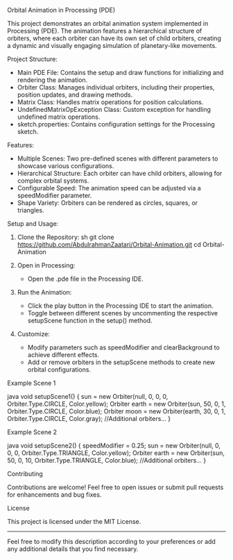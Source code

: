 Orbital Animation in Processing (PDE)

This project demonstrates an orbital animation system implemented in Processing (PDE). The animation features a hierarchical structure of orbiters, where each orbiter can have its own set of child orbiters, creating a dynamic and visually engaging simulation of planetary-like movements.

 Project Structure:

- Main PDE File: Contains the setup and draw functions for initializing and rendering the animation.
- Orbiter Class: Manages individual orbiters, including their properties, position updates, and drawing methods.
- Matrix Class: Handles matrix operations for position calculations.
- UndefinedMatrixOpException Class: Custom exception for handling undefined matrix operations.
- sketch.properties: Contains configuration settings for the Processing sketch.

 Features:

- Multiple Scenes: Two pre-defined scenes with different parameters to showcase various configurations.
- Hierarchical Structure: Each orbiter can have child orbiters, allowing for complex orbital systems.
- Configurable Speed: The animation speed can be adjusted via a speedModifier parameter.
- Shape Variety: Orbiters can be rendered as circles, squares, or triangles.

 Setup and Usage:

1. Clone the Repository:
   sh
   git clone https://github.com/AbdulrahmanZaatari/Orbital-Animation.git
   cd Orbital-Animation
   

2. Open in Processing:
   - Open the .pde file in the Processing IDE.

3. Run the Animation:
   - Click the play button in the Processing IDE to start the animation.
   - Toggle between different scenes by uncommenting the respective setupScene function in the setup() method.

4. Customize:
   - Modify parameters such as speedModifier and clearBackground to achieve different effects.
   - Add or remove orbiters in the setupScene methods to create new orbital configurations.

 Example Scene 1

java
void setupScene1() {
  sun = new Orbiter(null, 0, 0, 0, Orbiter.Type.CIRCLE, Color.yellow); 
  Orbiter earth = new Orbiter(sun, 50, 0, 1, Orbiter.Type.CIRCLE, Color.blue);
  Orbiter moon = new Orbiter(earth, 30, 0, 1, Orbiter.Type.CIRCLE, Color.gray);
  //Additional orbiters...
}


 Example Scene 2

java
void setupScene2() {
  speedModifier = 0.25;
  sun = new Orbiter(null, 0, 0, 0, Orbiter.Type.TRIANGLE, Color.yellow); 
  Orbiter earth = new Orbiter(sun, 50, 0, 10, Orbiter.Type.TRIANGLE, Color.blue);
  //Additional orbiters...
}

 Contributing

Contributions are welcome! Feel free to open issues or submit pull requests for enhancements and bug fixes.

 License

This project is licensed under the MIT License.

---

Feel free to modify this description according to your preferences or add any additional details that you find necessary.